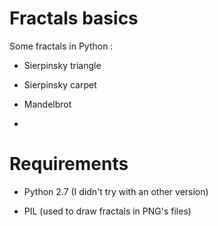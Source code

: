 # Fractals basics

Some fractals in Python :

- Sierpinsky triangle

- Sierpinsky carpet

- Mandelbrot

- 


# Requirements

- Python 2.7 (I didn't try with an other version)

- PIL (used to draw fractals in PNG's files)
